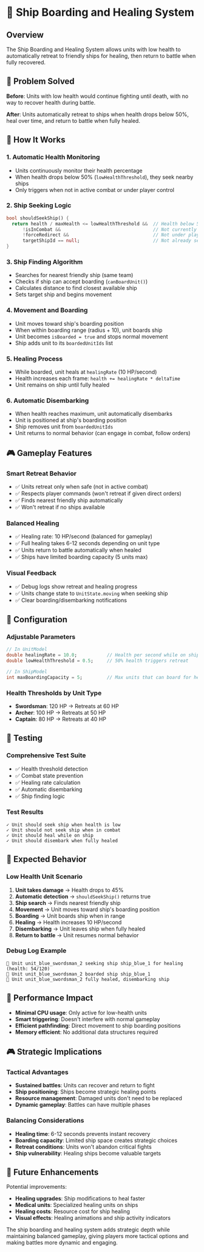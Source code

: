 # 🚢 Ship Boarding and Healing System

## Overview

The Ship Boarding and Healing System allows units with low health to automatically retreat to friendly ships for healing, then return to battle when fully recovered.

## 🎯 Problem Solved

**Before**: Units with low health would continue fighting until death, with no way to recover health during battle.

**After**: Units automatically retreat to ships when health drops below 50%, heal over time, and return to battle when fully healed.

## 🔧 How It Works

### 1. **Automatic Health Monitoring**
- Units continuously monitor their health percentage
- When health drops below 50% (`lowHealthThreshold`), they seek nearby ships
- Only triggers when not in active combat or under player control

### 2. **Ship Seeking Logic**
```dart
bool shouldSeekShip() {
  return health / maxHealth <= lowHealthThreshold &&  // Health below 50%
      !isInCombat &&                                  // Not currently fighting
      !forceRedirect &&                               // Not under player command
      targetShipId == null;                           // Not already seeking ship
}
```

### 3. **Ship Finding Algorithm**
- Searches for nearest friendly ship (same team)
- Checks if ship can accept boarding (`canBoardUnit()`)
- Calculates distance to find closest available ship
- Sets target ship and begins movement

### 4. **Movement and Boarding**
- Unit moves toward ship's boarding position
- When within boarding range (radius + 10), unit boards ship
- Unit becomes `isBoarded = true` and stops normal movement
- Ship adds unit to its `boardedUnitIds` list

### 5. **Healing Process**
- While boarded, unit heals at `healingRate` (10 HP/second)
- Health increases each frame: `health += healingRate * deltaTime`
- Unit remains on ship until fully healed

### 6. **Automatic Disembarking**
- When health reaches maximum, unit automatically disembarks
- Unit is positioned at ship's boarding position
- Ship removes unit from `boardedUnitIds`
- Unit returns to normal behavior (can engage in combat, follow orders)

## 🎮 Gameplay Features

### **Smart Retreat Behavior**
- ✅ Units retreat only when safe (not in active combat)
- ✅ Respects player commands (won't retreat if given direct orders)
- ✅ Finds nearest friendly ship automatically
- ✅ Won't retreat if no ships available

### **Balanced Healing**
- ✅ Healing rate: 10 HP/second (balanced for gameplay)
- ✅ Full healing takes 6-12 seconds depending on unit type
- ✅ Units return to battle automatically when healed
- ✅ Ships have limited boarding capacity (5 units max)

### **Visual Feedback**
- ✅ Debug logs show retreat and healing progress
- ✅ Units change state to `UnitState.moving` when seeking ship
- ✅ Clear boarding/disembarking notifications

## 🔧 Configuration

### **Adjustable Parameters**
```dart
// In UnitModel
double healingRate = 10.0;           // Health per second while on ship
double lowHealthThreshold = 0.5;     // 50% health triggers retreat

// In ShipModel  
int maxBoardingCapacity = 5;         // Max units that can board for healing
```

### **Health Thresholds by Unit Type**
- **Swordsman**: 120 HP → Retreats at 60 HP
- **Archer**: 100 HP → Retreats at 50 HP  
- **Captain**: 80 HP → Retreats at 40 HP

## 🧪 Testing

### **Comprehensive Test Suite**
- ✅ Health threshold detection
- ✅ Combat state prevention
- ✅ Healing rate calculation
- ✅ Automatic disembarking
- ✅ Ship finding logic

### **Test Results**
```
✓ Unit should seek ship when health is low
✓ Unit should not seek ship when in combat  
✓ Unit should heal while on ship
✓ Unit should disembark when fully healed
```

## 🎯 Expected Behavior

### **Low Health Unit Scenario**
1. **Unit takes damage** → Health drops to 45%
2. **Automatic detection** → `shouldSeekShip()` returns true
3. **Ship search** → Finds nearest friendly ship
4. **Movement** → Unit moves toward ship's boarding position
5. **Boarding** → Unit boards ship when in range
6. **Healing** → Health increases 10 HP/second
7. **Disembarking** → Unit leaves ship when fully healed
8. **Return to battle** → Unit resumes normal behavior

### **Debug Log Example**
```
🐛 Unit unit_blue_swordsman_2 seeking ship ship_blue_1 for healing (health: 54/120)
🐛 Unit unit_blue_swordsman_2 boarded ship ship_blue_1
🐛 Unit unit_blue_swordsman_2 fully healed, disembarking ship
```

## 🚀 Performance Impact

- **Minimal CPU usage**: Only active for low-health units
- **Smart triggering**: Doesn't interfere with normal gameplay
- **Efficient pathfinding**: Direct movement to ship boarding positions
- **Memory efficient**: No additional data structures required

## 🎮 Strategic Implications

### **Tactical Advantages**
- **Sustained battles**: Units can recover and return to fight
- **Ship positioning**: Ships become strategic healing points
- **Resource management**: Damaged units don't need to be replaced
- **Dynamic gameplay**: Battles can have multiple phases

### **Balancing Considerations**
- **Healing time**: 6-12 seconds prevents instant recovery
- **Boarding capacity**: Limited ship space creates strategic choices
- **Retreat conditions**: Units won't abandon critical fights
- **Ship vulnerability**: Healing ships become valuable targets

## 🔮 Future Enhancements

Potential improvements:
- **Healing upgrades**: Ship modifications to heal faster
- **Medical units**: Specialized healing units on ships
- **Healing costs**: Resource cost for ship healing
- **Visual effects**: Healing animations and ship activity indicators

The ship boarding and healing system adds strategic depth while maintaining balanced gameplay, giving players more tactical options and making battles more dynamic and engaging.

